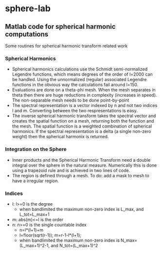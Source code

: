 # sphere-lab

## Matlab code for spherical harmonic computations

Some routines for spherical harmonic transform related work

### Spherical Harmonics

- Spherical harmonics calculations use the Schmidt semi-normalized Legendre functions, which means degrees of the order of l=2000 can be handled.  Using the unnormalized (regular) associated Legendre functions in the obvious way the calculations fail around l=150.
- Evaluations are done on a theta-phi mesh.  When the mesh separates in theta then there are huge reductions in complexity (increases in speed).  The non-separable mesh needs to be done point-by-point
- The spectral representation is a vector indexed by n and not two indices l and m.  Converting between the two respresentations is easy.
- The inverse spherical harmonic transform takes the spectral vector and creates the spatial function on a mesh, returning both the function and the mesh.  The spatial function is a weighted combination of spherical harmonics. If the spectral representation is a delta (a single non-zero weight) then the spherical harmonix is returned.

### Integration on the Sphere

- Inner products and the Spherical Harmonic Transform need a double integral over the sphere in the natural measure.  Numerically this is done using a trapezoid rule and is achieved in two lines of code.
- The region is defined through a mesh.  To do: add a mask to mesh to have a irregular region.

### Indices

- l: l>=0 is the degree
	- when bandlimited the maximum non-zero index is L_max, and L_tot=L_max+1
- m: abs(m)<=l is the order
- n: n>=0 is the single countable index
	- n=l*(l+1)+m
	- l=floor(sqrt(r-1)); m=r-1-l*(l+1);
	- when bandlimited the maximum non-zero index is N_max=(L_max+1)^2-1, and N_tot=(L_max+1)^2
